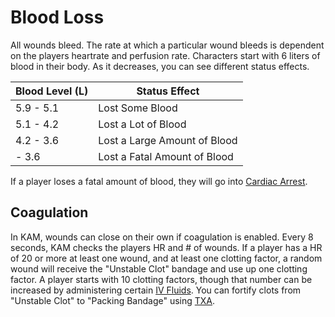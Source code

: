 # Blood Loss

All wounds bleed. The rate at which a particular wound bleeds is dependent on the players heartrate and perfusion rate. Characters start with 6 liters of blood in their body. As it decreases, you can see different status effects.

| Blood Level (L) | Status Effect                |
| --------------- | ---------------------------- |
| 5.9 - 5.1       | Lost Some Blood              |
| 5.1 - 4.2       | Lost a Lot of Blood          |
| 4.2 - 3.6       | Lost a Large Amount of Blood |
| - 3.6           | Lost a Fatal Amount of Blood |

If a player loses a fatal amount of blood, they will go into [Cardiac Arrest](/Cardiac/Cardiac-Arrest.md).

## Coagulation

In KAM, wounds can close on their own if coagulation is enabled. Every 8 seconds, KAM checks the players HR and # of wounds. If a player has a HR of 20 or more at least one wound, and at least one clotting factor, a random wound will receive the "Unstable Clot" bandage and use up one clotting factor. A player starts with 10 clotting factors, though that number can be increased by administering certain [IV Fluids](/Hemorrhaging/IV-Fluids.md). You can fortify clots from "Unstable Clot" to "Packing Bandage" using [TXA](/Pharmacy/IV-Medication.md#txa).